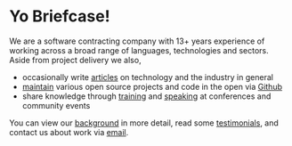 # Yo Briefcase!

<div class='elevator-pitch'>We are a software contracting company with 13+ years experience of working across a broad range of languages, technologies and sectors.  Aside from project delivery we also, </div>

- occasionally write [articles](/articles) on technology and the industry in general
- [maintain](/projects) various open source projects and code in the open via [Github](https://github.com/kouphax)
- share knowledge through [training](/screencasts) and [speaking](/talks) at conferences and community events

You can view our [background](/background) in more detail, read some [testimonials](/testimonials), and contact us about work via [email](mailto:james@yobriefca.se).
